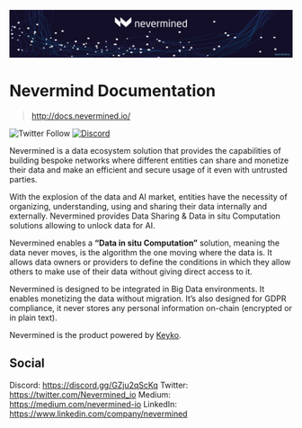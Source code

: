 [![banner](https://raw.githubusercontent.com/nevermined-io/assets/main/images/logo/banner_logo.png)](https://nevermined.io)




# Nevermind Documentation

> http://docs.nevermined.io/


![Twitter Follow](https://img.shields.io/twitter/follow/nevermined_io?style=social)
[![Discord](https://img.shields.io/discord/775670012446507028.svg?label=Discord&logo=Discord&colorB=7289da&style=for-the-badge)](https://discord.gg/vpEv3HJ)


Nevermined is a data ecosystem solution that provides the capabilities of
building bespoke networks where different entities can share and monetize their
data and make an efficient and secure usage of it even with untrusted parties.

With the explosion of the data and AI market, entities have the necessity of
organizing, understanding, using and sharing their data internally and
externally. Nevermined provides Data Sharing & Data in situ Computation solutions
allowing to unlock data for AI.

Nevermined enables a __“Data in situ Computation”__ solution, meaning the data never
moves, is the algorithm the one moving where the data is. It allows data owners
or providers to define the conditions in which they allow others to make use of
their data without giving direct access to it.

Nevermined is designed to be integrated in Big Data environments. It enables
monetizing the data without migration. It’s also designed for GDPR compliance,
it never stores any personal information on-chain (encrypted or in plain text).

Nevermined is the product powered by [Keyko](https://keyko.io).


## Social

Discord: https://discord.gg/GZju2qScKq
Twitter: https://twitter.com/Nevermined_io
Medium: https://medium.com/nevermined-io
LinkedIn: https://www.linkedin.com/company/nevermined

